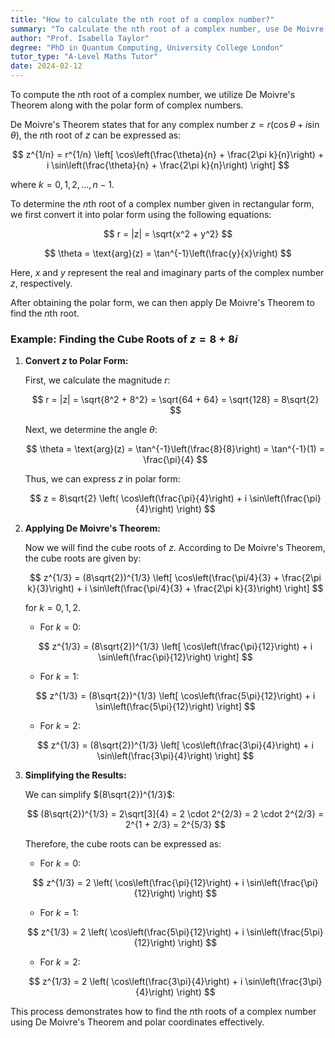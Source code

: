 ```yaml
---
title: "How to calculate the nth root of a complex number?"
summary: "To calculate the nth root of a complex number, use De Moivre's Theorem and polar form."
author: "Prof. Isabella Taylor"
degree: "PhD in Quantum Computing, University College London"
tutor_type: "A-Level Maths Tutor"
date: 2024-02-12
---
```


To compute the $n$th root of a complex number, we utilize De Moivre's Theorem along with the polar form of complex numbers.

De Moivre's Theorem states that for any complex number $z = r(\cos \theta + i \sin \theta)$, the $n$th root of $z$ can be expressed as:

$$
z^{1/n} = r^{1/n} \left[ \cos\left(\frac{\theta}{n} + \frac{2\pi k}{n}\right) + i \sin\left(\frac{\theta}{n} + \frac{2\pi k}{n}\right) \right]
$$

where $k = 0, 1, 2, \ldots, n-1$.

To determine the $n$th root of a complex number given in rectangular form, we first convert it into polar form using the following equations:

$$
r = |z| = \sqrt{x^2 + y^2}
$$

$$
\theta = \text{arg}(z) = \tan^{-1}\left(\frac{y}{x}\right)
$$

Here, $x$ and $y$ represent the real and imaginary parts of the complex number $z$, respectively.

After obtaining the polar form, we can then apply De Moivre's Theorem to find the $n$th root.

### Example: Finding the Cube Roots of $z = 8 + 8i$

1. **Convert $z$ to Polar Form:**

   First, we calculate the magnitude $r$:

   $$
   r = |z| = \sqrt{8^2 + 8^2} = \sqrt{64 + 64} = \sqrt{128} = 8\sqrt{2}
   $$

   Next, we determine the angle $\theta$:

   $$
   \theta = \text{arg}(z) = \tan^{-1}\left(\frac{8}{8}\right) = \tan^{-1}(1) = \frac{\pi}{4}
   $$

   Thus, we can express $z$ in polar form:

   $$
   z = 8\sqrt{2} \left( \cos\left(\frac{\pi}{4}\right) + i \sin\left(\frac{\pi}{4}\right) \right)
   $$

2. **Applying De Moivre's Theorem:**

   Now we will find the cube roots of $z$. According to De Moivre's Theorem, the cube roots are given by:

   $$ 
   z^{1/3} = (8\sqrt{2})^{1/3} \left[ \cos\left(\frac{\pi/4}{3} + \frac{2\pi k}{3}\right) + i \sin\left(\frac{\pi/4}{3} + \frac{2\pi k}{3}\right) \right] 
   $$

   for $k = 0, 1, 2$.

   - For $k = 0$:

   $$
   z^{1/3} = (8\sqrt{2})^{1/3} \left[ \cos\left(\frac{\pi}{12}\right) + i \sin\left(\frac{\pi}{12}\right) \right]
   $$

   - For $k = 1$:

   $$
   z^{1/3} = (8\sqrt{2})^{1/3} \left[ \cos\left(\frac{5\pi}{12}\right) + i \sin\left(\frac{5\pi}{12}\right) \right]
   $$

   - For $k = 2$:

   $$
   z^{1/3} = (8\sqrt{2})^{1/3} \left[ \cos\left(\frac{3\pi}{4}\right) + i \sin\left(\frac{3\pi}{4}\right) \right]
   $$

3. **Simplifying the Results:**

   We can simplify $(8\sqrt{2})^{1/3}$:

   $$
   (8\sqrt{2})^{1/3} = 2\sqrt[3]{4} = 2 \cdot 2^{2/3} = 2 \cdot 2^{2/3} = 2^{1 + 2/3} = 2^{5/3}
   $$

   Therefore, the cube roots can be expressed as:

   - For $k = 0$:

   $$
   z^{1/3} = 2 \left( \cos\left(\frac{\pi}{12}\right) + i \sin\left(\frac{\pi}{12}\right) \right)
   $$

   - For $k = 1$:

   $$
   z^{1/3} = 2 \left( \cos\left(\frac{5\pi}{12}\right) + i \sin\left(\frac{5\pi}{12}\right) \right)
   $$

   - For $k = 2$:

   $$
   z^{1/3} = 2 \left( \cos\left(\frac{3\pi}{4}\right) + i \sin\left(\frac{3\pi}{4}\right) \right)
   $$

This process demonstrates how to find the $n$th roots of a complex number using De Moivre's Theorem and polar coordinates effectively.
    